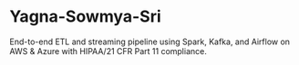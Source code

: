 # Yagna-Sowmya-Sri
End-to-end ETL and streaming pipeline using Spark, Kafka, and Airflow on AWS &amp; Azure with HIPAA/21 CFR Part 11 compliance.
